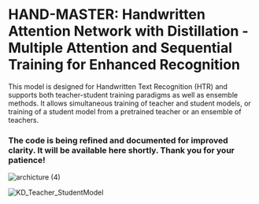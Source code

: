 # HAND-MASTER: Handwritten Attention Network with Distillation - Multiple Attention and Sequential Training for Enhanced Recognition
This model is designed for Handwritten Text Recognition (HTR) and supports both teacher-student training paradigms as well as ensemble methods. It allows simultaneous training of teacher and student models, or training of a student model from a pretrained teacher or an ensemble of teachers.

### The code is being refined and documented for improved clarity. It will be available here shortly. Thank you for your patience!

![archicture (4)](https://github.com/user-attachments/assets/53da0afa-b80c-4cc0-a1f1-7a7d86f7a1dd)


![KD_Teacher_StudentModel](https://github.com/user-attachments/assets/505242e1-133d-4f21-b124-54c66e5f89a7)
